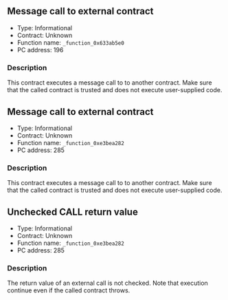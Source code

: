 

## Message call to external contract

- Type: Informational
- Contract: Unknown
- Function name: `_function_0x633ab5e0`
- PC address: 196



### Description

This contract executes a message call to to another contract. Make sure that the called contract is trusted and does not execute user-supplied code.


## Message call to external contract

- Type: Informational
- Contract: Unknown
- Function name: `_function_0xe3bea282`
- PC address: 285



### Description

This contract executes a message call to to another contract. Make sure that the called contract is trusted and does not execute user-supplied code.


## Unchecked CALL return value

- Type: Informational
- Contract: Unknown
- Function name: `_function_0xe3bea282`
- PC address: 285



### Description

The return value of an external call is not checked. Note that execution continue even if the called contract throws.
